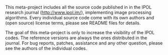This meta-project includes all the source code published in in the IPOL research journal (http://www.ipol.im/), implementing image processing algorithms. Every individual source code come with its own authors and (open source) license terms, please see README files for details.

The goal of this meta-project is only to increase the visibility of the IPOL codes. The reference versions are always the ones distributed in the journal. For bug reports, patches, assistance and any other question, please see the authors of the individual codes.